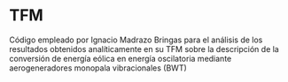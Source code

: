 # TFM
Código empleado por Ignacio Madrazo Bringas para el análisis de los resultados obtenidos analíticamente en su TFM sobre la descripción de la conversión de energía eólica en energía oscilatoria mediante aerogeneradores monopala vibracionales  (BWT)
